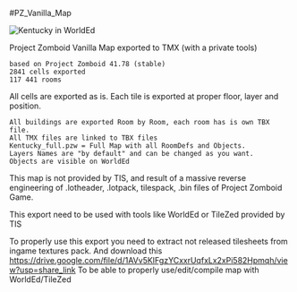 #PZ_Vanilla_Map

![Kentucky in WorldEd](https://github.com/Unjammer/PZ_Vanilla_Map/blob/main/kentucky.jpg?raw=true)

Project Zomboid Vanilla Map exported to TMX (with a private tools)

    based on Project Zomboid 41.78 (stable)
    2841 cells exported
    117 441 rooms

All cells are exported as is. Each tile is exported at proper floor, layer and position.

    All buildings are exported Room by Room, each room has is own TBX file.
    All TMX files are linked to TBX files
    Kentucky_full.pzw = Full Map with all RoomDefs and Objects.
	Layers Names are "by default" and can be changed as you want.
	Objects are visible on WorldEd

This map is not provided by TIS, and result of a massive reverse engineering of .lotheader, .lotpack, tilespack, .bin files of Project Zomboid Game.

This export need to be used with tools like WorldEd or TileZed provided by TIS

To properly use this export you need to extract not released tilesheets from ingame textures pack.
And download this https://drive.google.com/file/d/1AVv5KIFgzYCxxrUqfxLx2xPi582Hpmqh/view?usp=share_link To be able to properly use/edit/compile map with WorldEd/TileZed
